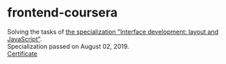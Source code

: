 # frontend-coursera
Solving the tasks of [the specialization "Interface development: layout and JavaScript"](https://www.coursera.org/specializations/razrabotka-interfeysov).  
Specialization passed on August 02, 2019.  
[Certificate](https://www.coursera.org/account/accomplishments/specialization/certificate/5HB54R2HHBU3)

